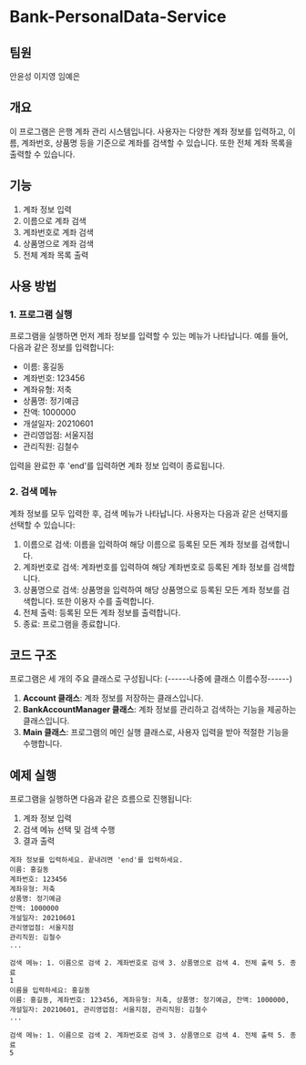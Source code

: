 # Bank-PersonalData-Service

## 팀원
안윤성
이지영
임예은

## 개요
이 프로그램은 은행 계좌 관리 시스템입니다. 사용자는 다양한 계좌 정보를 입력하고, 이름, 계좌번호, 상품명 등을 기준으로 계좌를 검색할 수 있습니다. 또한 전체 계좌 목록을 출력할 수 있습니다.

## 기능
1. 계좌 정보 입력
2. 이름으로 계좌 검색
3. 계좌번호로 계좌 검색
4. 상품명으로 계좌 검색
5. 전체 계좌 목록 출력

## 사용 방법

### 1. 프로그램 실행
프로그램을 실행하면 먼저 계좌 정보를 입력할 수 있는 메뉴가 나타납니다. 예를 들어, 다음과 같은 정보를 입력합니다:
- 이름: 홍길동
- 계좌번호: 123456
- 계좌유형: 저축
- 상품명: 정기예금
- 잔액: 1000000
- 개설일자: 20210601
- 관리영업점: 서울지점
- 관리직원: 김철수

입력을 완료한 후 'end'를 입력하면 계좌 정보 입력이 종료됩니다.

### 2. 검색 메뉴
계좌 정보를 모두 입력한 후, 검색 메뉴가 나타납니다. 사용자는 다음과 같은 선택지를 선택할 수 있습니다:
1. 이름으로 검색: 이름을 입력하여 해당 이름으로 등록된 모든 계좌 정보를 검색합니다.
2. 계좌번호로 검색: 계좌번호를 입력하여 해당 계좌번호로 등록된 계좌 정보를 검색합니다.
3. 상품명으로 검색: 상품명을 입력하여 해당 상품명으로 등록된 모든 계좌 정보를 검색합니다. 또한 이용자 수를 출력합니다.
4. 전체 출력: 등록된 모든 계좌 정보를 출력합니다.
5. 종료: 프로그램을 종료합니다.

## 코드 구조
프로그램은 세 개의 주요 클래스로 구성됩니다: (------나중에 클래스 이름수정------)
1. **Account 클래스**: 계좌 정보를 저장하는 클래스입니다. 
2. **BankAccountManager 클래스**: 계좌 정보를 관리하고 검색하는 기능을 제공하는 클래스입니다.
3. **Main 클래스**: 프로그램의 메인 실행 클래스로, 사용자 입력을 받아 적절한 기능을 수행합니다.

## 예제 실행
프로그램을 실행하면 다음과 같은 흐름으로 진행됩니다:

1. 계좌 정보 입력
2. 검색 메뉴 선택 및 검색 수행
3. 결과 출력

```plaintext
계좌 정보를 입력하세요. 끝내려면 'end'를 입력하세요.
이름: 홍길동
계좌번호: 123456
계좌유형: 저축
상품명: 정기예금
잔액: 1000000
개설일자: 20210601
관리영업점: 서울지점
관리직원: 김철수
...

검색 메뉴: 1. 이름으로 검색 2. 계좌번호로 검색 3. 상품명으로 검색 4. 전체 출력 5. 종료
1
이름을 입력하세요: 홍길동
이름: 홍길동, 계좌번호: 123456, 계좌유형: 저축, 상품명: 정기예금, 잔액: 1000000, 개설일자: 20210601, 관리영업점: 서울지점, 관리직원: 김철수
...

검색 메뉴: 1. 이름으로 검색 2. 계좌번호로 검색 3. 상품명으로 검색 4. 전체 출력 5. 종료
5
